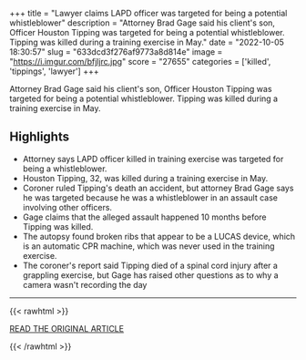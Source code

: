 +++
title = "Lawyer claims LAPD officer was targeted for being a potential whistleblower"
description = "Attorney Brad Gage said his client's son, Officer Houston Tipping was targeted for being a potential whistleblower. Tipping was killed during a training exercise in May."
date = "2022-10-05 18:30:57"
slug = "633dcd3f276af9773a8d814e"
image = "https://i.imgur.com/bfjljrc.jpg"
score = "27655"
categories = ['killed', 'tippings', 'lawyer']
+++

Attorney Brad Gage said his client's son, Officer Houston Tipping was targeted for being a potential whistleblower. Tipping was killed during a training exercise in May.

## Highlights

- Attorney says LAPD officer killed in training exercise was targeted for being a whistleblower.
- Houston Tipping, 32, was killed during a training exercise in May.
- Coroner ruled Tipping's death an accident, but attorney Brad Gage says he was targeted because he was a whistleblower in an assault case involving other officers.
- Gage claims that the alleged assault happened 10 months before Tipping was killed.
- The autopsy found broken ribs that appear to be a LUCAS device, which is an automatic CPR machine, which was never used in the training exercise.
- The coroner's report said Tipping died of a spinal cord injury after a grappling exercise, but Gage has raised other questions as to why a camera wasn't recording the day

---

{{< rawhtml >}}
  <p class="article-category">
    <a target="_blank" href="https://www.cbsnews.com/losangeles/news/lawyer-claims-lapd-officer-was-targeted-for-being-a-potential-whistleblower/">READ THE ORIGINAL ARTICLE</a>
  </p>
{{< /rawhtml >}}
